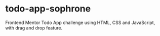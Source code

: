 # todo-app-sophrone
Frontend Mentor Todo App challenge using HTML, CSS and JavaScript, with drag and drop feature.
